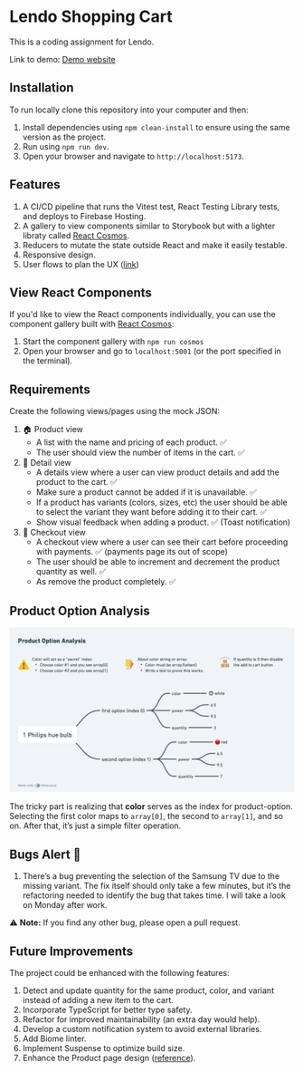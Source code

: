# Lendo Shopping Cart

This is a coding assignment for Lendo.

Link to demo: [Demo website](https://lendo-shopping-cart.web.app)

## Installation

To run locally clone this repository into your computer and then:

1. Install dependencies using `npm clean-install` to ensure using the same version as the project.
1. Run using `npm run dev`.
1. Open your browser and navigate to `http://localhost:5173`.

## Features

1. A CI/CD pipeline that runs the Vitest test, React Testing Library tests, and deploys to Firebase Hosting.
1. A gallery to view components similar to Storybook but with a lighter libraty called [React Cosmos](https://reactcosmos.org).
1. Reducers to mutate the state outside React and make it easily testable.
1. Responsive design.
1. User flows to plan the UX ([link](https://whimsical.com/lendo-Devit5GaSiDyojUePbMpEz@6HYTAunKLgTVswxCCSQ4eXBALzucnJcoopxkWQAUe9NGL4J))

## View React Components

If you'd like to view the React components individually, you can use the component gallery built with [React Cosmos](https://reactcosmos.org):

1. Start the component gallery with `npm run cosmos`
1. Open your browser and go to `localhost:5001` (or the port specified in the terminal).

## Requirements

Create the following views/pages using the mock JSON:

1. 🏠 Product view
   - A list with the name and pricing of each product. ✅
   - The user should view the number of items in the cart. ✅
2. 👠 Detail view
   - A details view where a user can view product details and add the product to the cart. ✅
   - Make sure a product cannot be added if it is unavailable. ✅
   - If a product has variants (colors, sizes, etc) the user should be able to select the variant they want before adding it to their cart. ✅
   - Show visual feedback when adding a product. ✅ (Toast notification)
3. 🛒 Checkout view
   - A checkout view where a user can see their cart before proceeding with payments. ✅ (payments page its out of scope)
   - The user should be able to increment and decrement the product quantity as well. ✅
   - As remove the product completely. ✅

## Product Option Analysis

![Mind map diagram](./public/readme-product-options-analysis.png)

The tricky part is realizing that **color** serves as the index for product-option. Selecting the first color maps to `array[0]`, the second to `array[1]`, and so on. After that, it’s just a simple filter operation.

## Bugs Alert 🐞

1. There’s a bug preventing the selection of the Samsung TV due to the missing variant. The fix itself should only take a few minutes, but it’s the refactoring needed to identify the bug that takes time. I will take a look on Monday after work.

⚠️ **Note:** If you find any other bug, please open a pull request.

## Future Improvements

The project could be enhanced with the following features:

1. Detect and update quantity for the same product, color, and variant instead of adding a new item to the cart.
1. Incorporate TypeScript for better type safety.
1. Refactor for improved maintainability (an extra day would help).
1. Develop a custom notification system to avoid external libraries.
1. Add Biome linter.
1. Implement Suspense to optimize build size.
1. Enhance the Product page design ([reference](./public/readme-product-page.png)).
